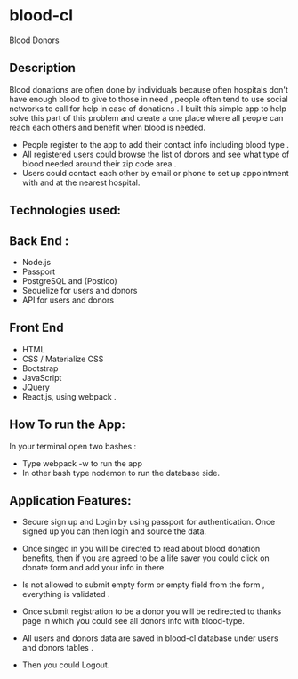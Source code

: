 # blood-cl
Blood Donors

## Description
Blood donations are often done by individuals because often hospitals don't have enough blood to give to those in need , people often tend to use social networks to call for help in case of donations . I built this simple app to help solve this part of this problem and create a one place where all people can reach each others and benefit when blood is needed.





  + People register to the app to add their contact info including blood type .
  + All registered users could browse the list of donors and see what type of blood needed around their zip code area .
  + Users could contact each other by email or phone to set up appointment with and at the nearest hospital.


## Technologies used:

## Back End :

 + Node.js
 + Passport
 + PostgreSQL and (Postico)
 + Sequelize for users and donors
 + API for users and donors

## Front End
 + HTML
 + CSS / Materialize CSS
 + Bootstrap
 + JavaScript
 + JQuery
 + React.js, using webpack .

## How To run the App:
In your terminal open two bashes :
   + Type webpack -w to run the app
   + In other bash type nodemon to run the database side.

## Application Features:

  + Secure sign up and Login by using passport for authentication. Once signed up you can then login and source the data.
  + Once singed in you will be directed to read about blood donation benefits, then if you are agreed to be a life saver you could click on donate form and add your info in there.
  + Is not allowed to submit empty form or empty field from the form , everything is validated .

  + Once submit registration to be a donor you will be redirected to thanks page in which you could see all donors info with blood-type.
  + All users and donors data are saved in blood-cl database under users and donors tables .
  + Then you could Logout.
